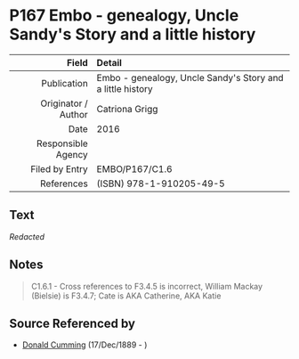 ﻿---
layout: page
permalink: /sources/s17256412
---

# P167 Embo - genealogy, Uncle Sandy's Story and a little history

Field | Detail
---:|:---
Publication | Embo - genealogy, Uncle Sandy's Story and a little history
Originator / Author | Catriona Grigg
Date | 2016
Responsible Agency | 
Filed by Entry | EMBO/P167/C1.6
References | (ISBN) 978-1-910205-49-5

## Text

_Redacted_

## Notes

> C1.6.1 - Cross references to F3.4.5 is incorrect, William Mackay (Bielsie) is F3.4.7; Cate is AKA Catherine, AKA Katie
>


## Source Referenced by

* [Donald Cumming](../people/@89853996@-donald-cumming-b1889-12-17-d.md) (17/Dec/1889 - )
